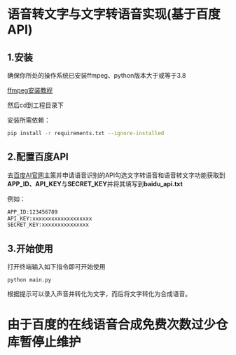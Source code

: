 # 语音转文字与文字转语音实现(基于百度API)

## 1.安装

确保你所处的操作系统已安装ffmpeg、python版本大于或等于3.8

[ffmpeg安装教程](https://zhuanlan.zhihu.com/p/623994780)

然后cd到工程目录下

安装所需依赖：

```bash
pip install -r requirements.txt --ignore-installed
```

## 2.配置百度API

去[百度AI官网](https://ai.baidu.com/?track=cp:ainsem|pf:pc|pp:tongyong-pinpai|pu:pinpai-baiduAI|ci:|kw:10003812)主策并申请语音识别的API勾选文字转语音和语音转文字功能获取到**APP_ID、API_KEY**与**SECRET_KEY**并将其填写到**baidu_api.txt**

例如：

```bash
APP_ID:123456789
API_KEY:xxxxxxxxxxxxxxxxxxx
SECRET_KEY:xxxxxxxxxxxxxxx
```

## 3.开始使用

打开终端输入如下指令即可开始使用

```
python main.py
```

根据提示可以录入声音并转化为文字，而后将文字转化为合成语音。


# 由于百度的在线语音合成免费次数过少仓库暂停止维护
